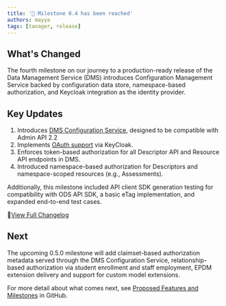 ```yaml
---
title: '📢 Milestone 0.4 has been reached'
authors: mayya
tags: [tanager, release]
---
```


## What's Changed

The fourth milestone on our journey to a production-ready release of the Data
Management Service (DMS) introduces Configuration Management Service backed by
configuration data store, namespace-based authorization, and Keycloak
integration as the identity provider.

<!-- truncate -->

## Key Updates

1. Introduces [DMS Configuration
   Service](https://github.com/Ed-Fi-Alliance-OSS/Project-Tanager/tree/main/docs/CS),
   designed to be compatible with Admin API 2.2
2. Implements [OAuth
   support](https://github.com/Ed-Fi-Alliance-OSS/Project-Tanager/blob/main/docs/AUTH.md)
   via KeyCloak.
3. Enforces token-based authorization for all Descriptor API and Resource API
   endpoints in DMS.
4. Introduced namespace-based authorization for Descriptors and namespace-scoped
   resources (e.g., Assessments).

Additionally, this milestone included API client SDK generation testing for
compatibility with ODS API SDK, a basic eTag implementation, and expanded
end-to-end test cases.

📌[View Full
Changelog](https://github.com/Ed-Fi-Alliance-OSS/Data-Management-Service/compare/0.3.0...0.4.0)

## Next

The upcoming 0.5.0 milestone will add claimset-based authorization metadata
served through the DMS Configuration Service, relationship-based authorization
via student enrollment and staff employment, EPDM extension delivery and support
for custom model extensions.

For more detail about what comes next, see [Proposed Features and
Milestones](https://github.com/orgs/Ed-Fi-Alliance-OSS/projects/1/views/2) in
GitHub.
